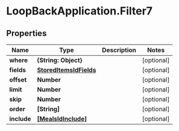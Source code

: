 # LoopBackApplication.Filter7

## Properties

Name | Type | Description | Notes
------------ | ------------- | ------------- | -------------
**where** | **{String: Object}** |  | [optional] 
**fields** | [**StoredItemsIdFields**](StoredItemsIdFields.md) |  | [optional] 
**offset** | **Number** |  | [optional] 
**limit** | **Number** |  | [optional] 
**skip** | **Number** |  | [optional] 
**order** | **[String]** |  | [optional] 
**include** | [**[MealsIdInclude]**](MealsIdInclude.md) |  | [optional] 


